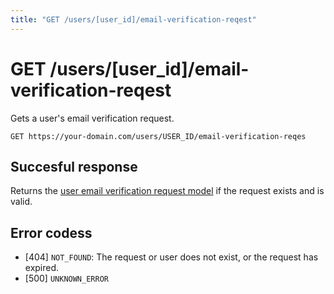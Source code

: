 ```yaml
---
title: "GET /users/[user_id]/email-verification-reqest"
---
```


# GET /users/[user_id]/email-verification-reqest

Gets a user's email verification request.

```
GET https://your-domain.com/users/USER_ID/email-verification-reqes
```

## Succesful response

Returns the [user email verification request model](/api-reference/rest/models/user-email-verification-request) if the request exists and is valid.

## Error codess

- [404] `NOT_FOUND`: The request or user does not exist, or the request has expired.
- [500] `UNKNOWN_ERROR`

